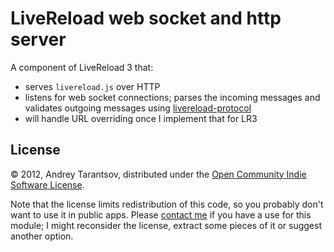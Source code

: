 # LiveReload web socket and http server

A component of LiveReload 3 that:

* serves `livereload.js` over HTTP
* listens for web socket connections; parses the incoming messages and validates outgoing messages using [livereload-protocol](https://github.com/livereload/livereload-protocol)
* will handle URL overriding once I implement that for LR3

## License

© 2012, Andrey Tarantsov, distributed under the [Open Community Indie Software License](https://gist.github.com/2466992).

Note that the license limits redistribution of this code, so you probably don't want to use it in public apps. Please [contact me](mailto:andrey@tarantsov.com) if you have a use for this module; I might reconsider the license, extract some pieces of it or suggest another option.

